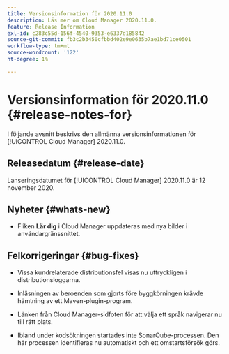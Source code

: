 ```yaml
---
title: Versionsinformation för 2020.11.0
description: Läs mer om Cloud Manager 2020.11.0.
feature: Release Information
exl-id: c283c55d-156f-4540-9353-e6337d185842
source-git-commit: fb3c2b3450cfbbd402e9e0635b7ae1bd71ce0501
workflow-type: tm+mt
source-wordcount: '122'
ht-degree: 1%

---
```


# Versionsinformation för 2020.11.0 {#release-notes-for}

I följande avsnitt beskrivs den allmänna versionsinformationen för [!UICONTROL Cloud Manager] 2020.11.0.

## Releasedatum {#release-date}

Lanseringsdatumet för [!UICONTROL Cloud Manager] 2020.11.0 är 12 november 2020.

## Nyheter {#whats-new}

* Fliken **Lär dig** i Cloud Manager uppdateras med nya bilder i användargränssnittet.

## Felkorrigeringar {#bug-fixes}

* Vissa kundrelaterade distributionsfel visas nu uttryckligen i distributionsloggarna.

* Inläsningen av beroenden som gjorts före byggkörningen krävde hämtning av ett Maven-plugin-program.

* Länken från Cloud Manager-sidfoten för att välja ett språk navigerar nu till rätt plats.

* Ibland under kodsökningen startades inte SonarQube-processen. Den här processen identifieras nu automatiskt och ett omstartsförsök görs.
